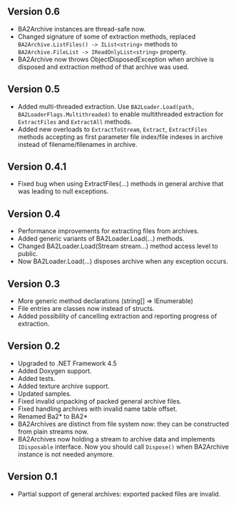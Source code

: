 ## Version 0.6
* BA2Archive instances are thread-safe now.
* Changed signature of some of extraction methods, replaced ```BA2Archive.ListFiles() -> IList<string>``` methods to ```BA2Archive.FileList -> IReadOnlyList<string>``` property.
* BA2Archive now throws ObjectDisposedException when archive is disposed and extraction method of that archive was used.

## Version 0.5
* Added multi-threaded extraction. Use ```BA2Loader.Load(path, BA2LoaderFlags.Multithreaded)``` to enable multithreaded extraction for ```ExtractFiles``` and ```ExtractAll``` methods.
* Added new overloads to ```ExtractToStream```, ```Extract```, ```ExtractFiles``` methods accepting as first parameter file index/file indexes in archive instead of filename/filenames in archive.

## Version 0.4.1
* Fixed bug when using ExtractFiles(...) methods in general archive that was leading to null exceptions.

## Version 0.4
* Performance improvements for extracting files from archives.
* Added generic variants of BA2Loader.Load(...) methods.
* Changed BA2Loader.Load(Stream stream...) method access level to public.
* Now BA2Loader.Load(...) disposes archive when any exception occurs.

## Version 0.3
* More generic method declarations (string[] => IEnumerable<string>)
* File entries are classes now instead of structs.
* Added possibility of cancelling extraction and reporting progress of extraction.

## Version 0.2
* Upgraded to .NET Framework 4.5
* Added Doxygen support.
* Added tests.
* Added texture archive support.
* Updated samples.
* Fixed invalid unpacking of packed general archive files.
* Fixed handling archives with invalid name table offset.
* Renamed Ba2* to BA2*
* BA2Archives are distinct from file system now: they can be constructed from plain streams now.
* BA2Archives now holding a stream to archive data and implements ```IDisposable``` interface. Now you should call ```Dispose()``` when BA2Archive instance is not needed anymore.

## Version 0.1
* Partial support of general archives: exported packed files are invalid.